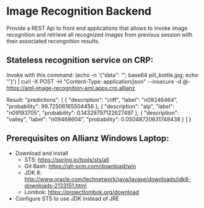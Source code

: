 
# Image Recognition Backend

Provide a REST Api to front end applications that allows to invoke image recognition and retrieve all recognized images from previous session with their associated recongnition results.

## Stateless recognition service on CRP:

Invoke with this command:
(echo -n '{"data": "'; base64 pill_bottle.jpg; echo '"}') | curl -X POST -H "Content-Type: application/json" --insecure -d @- https://aml-image-recognition-aml.apps.crp.allianz

Result:
  "predictions": [
    {
      "description": "cliff",
      "label": "n09246464",
      "probability": 99.72506165504456
    },
    {
      "description": "alp",
      "label": "n09193705",
      "probability": 0.14329797122627497
    },
    {
      "description": "valley",
      "label": "n09468604",
      "probability": 0.05048720631748438
    }
  ]
}


## Prerequisites on Allianz Windows Laptop:
 
* Download and install 
	* STS: 			https://spring.io/tools/sts/all
	* Git Bash: 	https://git-scm.com/download/win
	* JDK 8: 		http://www.oracle.com/technetwork/java/javase/downloads/jdk8-downloads-2133151.html
	* Lombok: 		https://projectlombok.org/download
* Configure STS to use JDK instead of JRE